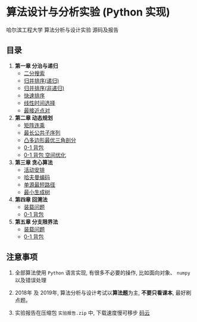 # 算法设计与分析实验 (Python 实现)
哈尔滨工程大学 算法分析与设计实验 源码及报告

## 目录
1. **第一章 分治与递归**
    - [二分搜索](./chapter1/二分搜索.py)
    - [归并排序(递归)](./chapter1/合并排序.py)
    - [归并排序(非递归)](./chapter1/合并排序_非递归.py)
    - [快速排序](./chapter1/快速排序.py)
    - [线性时间选择](./chapter1/线性时间选择.py)
    - [最接近点对](./chapter1/最接近点对.py)
2. **第二章 动态规划**
    - [矩阵连乘](./chapter2/矩阵连乘.py)
    - [最长公共子序列](./chapter2/最长公共子序列.py)
    - [凸多边形最优三角剖分](./chapter2/凸多边形最优三角剖分.py)
    - [0-1 背包](./chapter2/0-1背包_动态规划.py)
    - [0-1 背包 空间优化](./chapter2/0-1背包_一维数组优化.py)
3. **第三章 贪心算法**
    - [活动安排](./chapter3/活动安排.py)
    - [哈夫曼编码](./chapter3/哈夫曼编码.py)
    - [单源最短路径](./chapter3/单源最短路径.py)
    - [最小生成树](./chapter3/最小生成树.py)
4. **第四章 回溯法**
    - [装载问题](./chapter4/装载问题_回溯法.py)
    - [0-1 背包](./chapter4/0-1背包_回溯法.py)
5. **第五章 分支限界法**
    - [装载问题](./chapter5/装载问题_分支限界法.py)
    - [0-1 背包](./chapter5/0-1背包_分支限界法.py)

## 注意事项

1. 全部算法使用 ```Python``` 语言实现, 有很多不必要的操作, 比如面向对象、 ```numpy```以及错误处理

2. 2018年 及 2019年, 算法分析与设计考试以**算法题**为主, **不要只看课本**, 最好刷点题。

3. 实验报告在压缩包 ```实验报告.zip``` 中, 下载速度慢可移步 [码云](https://gitee.com/liulu1998/python_algorithm)

